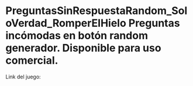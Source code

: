 # PreguntasSinRespuestaRandom_SoloVerdad_RomperElHielo Preguntas incómodas en botón random generador. Disponible para uso comercial.

Link del juego: 
